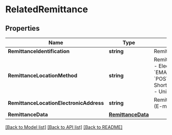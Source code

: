# RelatedRemittance

## Properties
Name | Type | Description | Notes
------------ | ------------- | ------------- | -------------
**RemittanceIdentification** | **string** | RemittanceIdentification | [optional] 
**RemittanceLocationMethod** | **string** | RemittanceLocationMethod  * &#x60;EDIC&#x60; - Electronic Data Interchange * &#x60;EMAL&#x60; - Email * &#x60;FAXI&#x60; - Fax * &#x60;POST&#x60; - Postal services * &#x60;SMS&#x60; - Short Message Service (text) * &#x60;URI&#x60; - Uniform Resource Identifier  | [optional] 
**RemittanceLocationElectronicAddress** | **string** | RemittanceLocationElectronicAddress (E-mail or URL address) | [optional] 
**RemittanceData** | [**RemittanceData**](RemittanceData.md) |  | [optional] 

[[Back to Model list]](../README.md#documentation-for-models) [[Back to API list]](../README.md#documentation-for-api-endpoints) [[Back to README]](../README.md)


